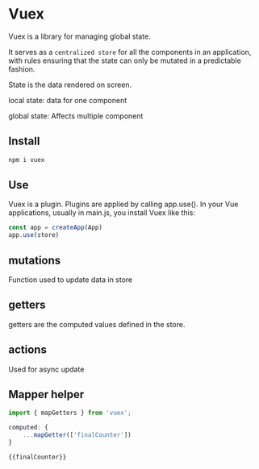 # Vuex

Vuex is a library for managing global state.

It serves as a `centralized store` for all the components in an application, with rules ensuring that the state can only be mutated in a predictable fashion.

State is the data rendered on screen.

local state: data for one component

global state: Affects multiple component


## Install
```sh
npm i vuex
```

## Use
Vuex is a plugin. Plugins are applied by calling app.use().
In your Vue applications, usually in main.js, you install Vuex like this:
```js
const app = createApp(App)
app.use(store)
```


## mutations
Function used to update data in store

## getters
getters are the computed values defined in the store.


## actions
Used for async update


## Mapper helper
```js
import { mapGetters } from 'vuex';

computed: {
    ...mapGetter(['finalCounter'])
}

{{finalCounter}}
```